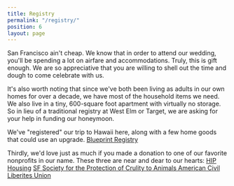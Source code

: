 ```yaml
---
title: Registry
permalink: "/registry/"
position: 6
layout: page
---
```


San Francisco ain't cheap. We know that in order to attend our wedding, you'll be spending a lot on airfare and accommodations. Truly, this is gift enough. We are so appreciative that you are willing to shell out the time and dough to come celebrate with us. 

It's also worth noting that since we've both been living as adults in our own homes for over a decade, we have most of the household items we need. We also live in a tiny, 600-square foot apartment with virtually no storage. So in lieu of a traditional registry at West Elm or Target, we are asking for your help in funding our honeymoon. 

We've "registered" our trip to Hawaii here, along with a few home goods that could use an upgrade. 
[Blueprint Registry](https://www.blueprintregistry.com/registry/AliePlusNate)

Thirdly, we'd love just as much if you made a donation to one of our favorite nonprofits in our name. These three are near and dear to our hearts:
[HIP Housing](http://hiphousing.org/) 
[SF Society for the Protection of Crulity to Animals ](https://www.sfspca.org/)
[American Civil Liberites Union ](https://www.aclu.org/)